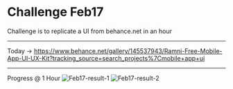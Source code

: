 # Challenge Feb17

Challenge is to replicate a UI from behance.net in an hour

---

Today -> https://www.behance.net/gallery/145537943/Ramni-Free-Mobile-App-UI-UX-Kit?tracking_source=search_projects%7Cmobile+app+ui

--- 

Progress @ 1 Hour
![Feb17-result-1](https://user-images.githubusercontent.com/5777655/219667790-fd3ad42c-073e-4f91-9735-19c621768c7b.png)
![Feb17-result-2](https://user-images.githubusercontent.com/5777655/219667805-a8d6b1a6-b026-48ee-b03f-b84980703bb6.png)
